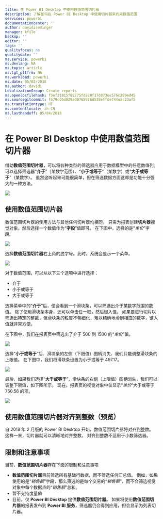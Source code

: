 ```yaml
---
title: 在 Power BI Desktop 中使用数值范围切片器
description: 了解如何在 Power BI Desktop 中使用切片器来约束数值范围
services: powerbi
documentationcenter: ''
author: davidiseminger
manager: kfile
backup: ''
editor: ''
tags: ''
qualityfocus: no
qualitydate: ''
ms.service: powerbi
ms.devlang: NA
ms.topic: article
ms.tgt_pltfrm: NA
ms.workload: powerbi
ms.date: 05/02/2018
ms.author: davidi
LocalizationGroup: Create reports
ms.openlocfilehash: f9ef31815f82775fd228f170073ee576c299ed45
ms.sourcegitcommit: f679c05d029ad0765976d530effde744eac23af5
ms.translationtype: HT
ms.contentlocale: zh-CN
ms.lasthandoff: 05/04/2018
---
```

# <a name="use-the-numeric-range-slicer-in-power-bi-desktop"></a>在 Power BI Desktop 中使用数值范围切片器
借助**数值范围切片器**，可以将各种类型的筛选器应用于数据模型中的任意数值列。 可以选择筛选器“**介于**”（某数字范围）、“**小于或等于**”（某数字）或“**大于或等于**”（某数字）。 虽然这听起来可能很简单，但在筛选数据方面这却是功能十分强大的一种方法。

![](media/desktop-slicer-numeric-range/slicer-numeric-range_2.png)

## <a name="using-the-numeric-range-slicer"></a>使用数值范围切片器
数值范围切片器的使用方法与其他任何切片器均相同。 只需为报表创建**切片器**视觉对象，然后选择一个数值作为“**字段**”值即可。 在下图中，选择的是“*单价*”字段。

![](media/desktop-slicer-numeric-range/slicer-numeric-range_3.png)

选择**数值范围切片器**右上角的脱字号。此时，系统会显示一个菜单。

![](media/desktop-slicer-numeric-range/slicer-numeric-range_4.png)

对于数值范围，可以从以下三个选项中进行选择：

* 介于
* 小于或等于
* 大于或等于

选择菜单中的“**介于**”后，便会看到一个滑块条，可以筛选出介于某数字范围的数值。 除了使用滑块条本身，还可以单击任一框，然后键入值。 如果要进行切片以筛选出特定的整数，但滑块条的粒度不够细化，难以精确地滑到相应的数字，键入值就非常方便。

在下图中，我们在报表页中筛选出了介于 500 到 1500 的“*单价*”值。

![](media/desktop-slicer-numeric-range/slicer-numeric-range_5.png)

选择“**小于或等于**”后，滑块条的左侧（下限值）图柄消失，我们只能调整滑块条的上限值。 在下图中，我们将滑块条设置为小于或等于 497.17。

![](media/desktop-slicer-numeric-range/slicer-numeric-range_6.png)

最后，如果我们选择“**大于或等于**”，滑块条的右侧（上限值）图柄消失，我们可以调整下限值，如下图所示。 现在，报表页的视觉对象中仅显示“*单价*”大于或等于 750.56 的项。

![](media/desktop-slicer-numeric-range/slicer-numeric-range_7.png)

## <a name="snap-to-whole-numbers-with-the-numeric-range-slicer-preview"></a>使用数值范围切片器对齐到整数（预览）

自 2018 年 2 月版的 Power BI Desktop 开始，数值范围切片器将对齐到整数。 这样一来，切片器就可以清晰地对齐整数。 对齐到整数不适用于小数筛选器。


## <a name="limitations-and-considerations"></a>限制和注意事项
目前，**数值范围切片器**存在下面的限制和注意事项

* **数值范围切片器**目前筛选所有基础行数据，而不筛选任何汇总值。 例如，如果使用的是“*销售额*”字段，那么筛选的是每个交易的“*销售额*”，而不会筛选视觉对象中每个数据点的“*销售额*”总和。
* 暂不支持度量值
* 目前，仅 **Power BI Desktop** 提供**数值范围切片器**。 如果将使用**数值范围切片器**的报表发布到 **Power BI 服务**，筛选器仍会得到应用，但会显示为列表切片器。


